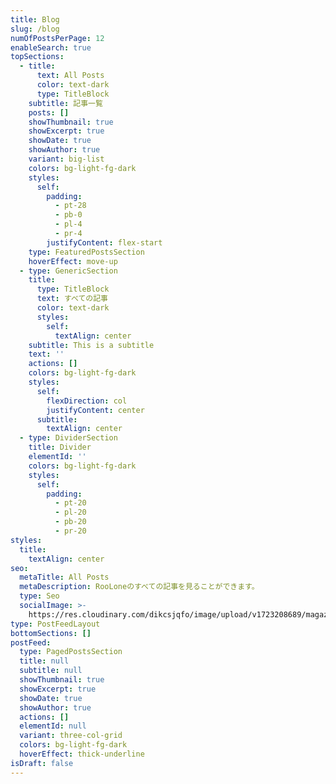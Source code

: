 ```yaml
---
title: Blog
slug: /blog
numOfPostsPerPage: 12
enableSearch: true
topSections:
  - title:
      text: All Posts
      color: text-dark
      type: TitleBlock
    subtitle: 記事一覧
    posts: []
    showThumbnail: true
    showExcerpt: true
    showDate: true
    showAuthor: true
    variant: big-list
    colors: bg-light-fg-dark
    styles:
      self:
        padding:
          - pt-28
          - pb-0
          - pl-4
          - pr-4
        justifyContent: flex-start
    type: FeaturedPostsSection
    hoverEffect: move-up
  - type: GenericSection
    title:
      type: TitleBlock
      text: すべての記事
      color: text-dark
      styles:
        self:
          textAlign: center
    subtitle: This is a subtitle
    text: ''
    actions: []
    colors: bg-light-fg-dark
    styles:
      self:
        flexDirection: col
        justifyContent: center
      subtitle:
        textAlign: center
  - type: DividerSection
    title: Divider
    elementId: ''
    colors: bg-light-fg-dark
    styles:
      self:
        padding:
          - pt-20
          - pl-20
          - pb-20
          - pr-20
styles:
  title:
    textAlign: center
seo:
  metaTitle: All Posts
  metaDescription: RooLoneのすべての記事を見ることができます。
  type: Seo
  socialImage: >-
    https://res.cloudinary.com/dikcsjqfo/image/upload/v1723208689/magazine_thumbnail_cmafx9.svg
type: PostFeedLayout
bottomSections: []
postFeed:
  type: PagedPostsSection
  title: null
  subtitle: null
  showThumbnail: true
  showExcerpt: true
  showDate: true
  showAuthor: true
  actions: []
  elementId: null
  variant: three-col-grid
  colors: bg-light-fg-dark
  hoverEffect: thick-underline
isDraft: false
---
```

